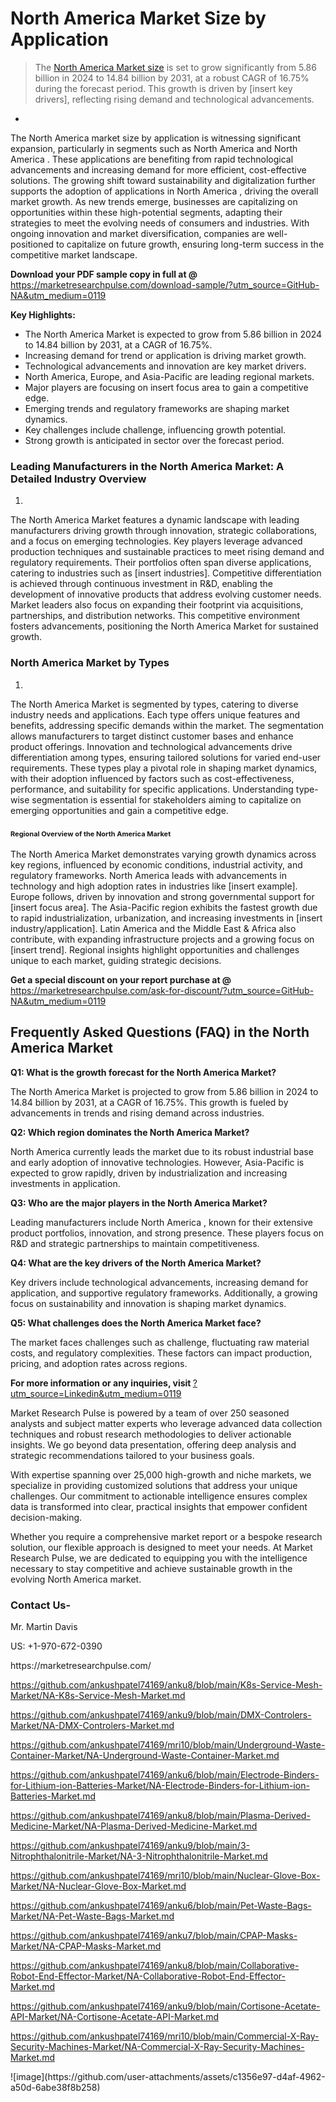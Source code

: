 <h1>North America  Market&nbsp;Size by Application</h1><blockquote><p>The <a href="https://marketresearchpulse.com/download-sample/?utm_source=GitHub-NA&amp;utm_medium=0119">North America  Market size</a> is set to grow significantly from 5.86 billion in 2024 to 14.84 billion by 2031, at a robust CAGR of 16.75% during the forecast period. This growth is driven by [insert key drivers], reflecting rising demand and technological advancements.</p></blockquote><ul><li></li></ul><p>The North America  market size by application is witnessing significant expansion, particularly in segments such as North America  and North America . These applications are benefiting from rapid technological advancements and increasing demand for more efficient, cost-effective solutions. The growing shift toward sustainability and digitalization further supports the adoption of applications in North America , driving the overall market growth. As new trends emerge, businesses are capitalizing on opportunities within these high-potential segments, adapting their strategies to meet the evolving needs of consumers and industries. With ongoing innovation and market diversification, companies are well-positioned to capitalize on future growth, ensuring long-term success in the competitive market landscape.</p><p><strong>Download your PDF sample copy in full at @ </strong><a href="https://marketresearchpulse.com/download-sample/?utm_source=GitHub-NA&amp;utm_medium=0119">https://marketresearchpulse.com/download-sample/?utm_source=GitHub-NA&amp;utm_medium=0119</a></p><p><strong>Key Highlights: </strong></p><ul><li>The North America  Market is expected to grow from 5.86 billion in 2024 to 14.84 billion by 2031, at a CAGR of 16.75%.</li><li>Increasing demand for trend or application is driving market growth.</li><li>Technological advancements and innovation are key market drivers.</li><li>North America, Europe, and Asia-Pacific are leading regional markets.</li><li>Major players are focusing on insert focus area to gain a competitive edge.</li><li>Emerging trends and regulatory frameworks are shaping market dynamics.</li><li>Key challenges include challenge, influencing growth potential.</li><li>Strong growth is anticipated in sector over the forecast period.</li></ul><h3>Leading Manufacturers in the North America  Market: A Detailed Industry Overview</h3><ol><li></li></ol><div class="flex max-w-full flex-col flex-grow"><div class="min-h-8 text-message flex w-full flex-col items-end gap-2 whitespace-normal break-words [.text-message+&amp;]:mt-5" dir="auto" data-message-author-role="assistant" data-message-id="fd8432e4-4910-450d-b182-61b7bfb0a01f" data-message-model-slug="gpt-4o"><div class="flex w-full flex-col gap-1 empty:hidden first:pt-[3px]"><div class="markdown prose w-full break-words dark:prose-invert light"><p>The North America  Market features a dynamic landscape with leading manufacturers driving growth through innovation, strategic collaborations, and a focus on emerging technologies. Key players leverage advanced production techniques and sustainable practices to meet rising demand and regulatory requirements. Their portfolios often span diverse applications, catering to industries such as [insert industries]. Competitive differentiation is achieved through continuous investment in R&amp;D, enabling the development of innovative products that address evolving customer needs. Market leaders also focus on expanding their footprint via acquisitions, partnerships, and distribution networks. This competitive environment fosters advancements, positioning the North America  Market for sustained growth.</p></div></div></div></div><h3>North America  Market by Types</h3><ol><li></li></ol><div class="flex max-w-full flex-col flex-grow"><div class="min-h-8 text-message flex w-full flex-col items-end gap-2 whitespace-normal break-words [.text-message+&amp;]:mt-5" dir="auto" data-message-author-role="assistant" data-message-id="084470be-0bb7-4664-bddf-5156b4f41249" data-message-model-slug="gpt-4o-mini"><div class="flex w-full flex-col gap-1 empty:hidden first:pt-[3px]"><div class="markdown prose w-full break-words dark:prose-invert light"><p>The North America  Market is segmented by types, catering to diverse industry needs and applications. Each type offers unique features and benefits, addressing specific demands within the market. The segmentation allows manufacturers to target distinct customer bases and enhance product offerings. Innovation and technological advancements drive differentiation among types, ensuring tailored solutions for varied end-user requirements. These types play a pivotal role in shaping market dynamics, with their adoption influenced by factors such as cost-effectiveness, performance, and suitability for specific applications. Understanding type-wise segmentation is essential for stakeholders aiming to capitalize on emerging opportunities and gain a competitive edge.</p></div></div></div></div><h3><span style="font-size: 11px;">Regional Overview of the North America  Market</span></h3><div class="flex max-w-full flex-col flex-grow"><div class="min-h-8 text-message flex w-full flex-col items-end gap-2 whitespace-normal break-words [.text-message+&amp;]:mt-5" dir="auto" data-message-author-role="assistant" data-message-id="e9038762-ce64-4e30-91c9-9bd413514231" data-message-model-slug="gpt-4o-mini"><div class="flex w-full flex-col gap-1 empty:hidden first:pt-[3px]"><div class="markdown prose w-full break-words dark:prose-invert light"><p>The North America  Market demonstrates varying growth dynamics across key regions, influenced by economic conditions, industrial activity, and regulatory frameworks. North America leads with advancements in technology and high adoption rates in industries like [insert example]. Europe follows, driven by innovation and strong governmental support for [insert focus area]. The Asia-Pacific region exhibits the fastest growth due to rapid industrialization, urbanization, and increasing investments in [insert industry/application]. Latin America and the Middle East &amp; Africa also contribute, with expanding infrastructure projects and a growing focus on [insert trend]. Regional insights highlight opportunities and challenges unique to each market, guiding strategic decisions.</p></div></div></div></div><p><strong>Get a special discount on your report purchase at @ </strong><a href="https://marketresearchpulse.com/ask-for-discount/?utm_source=GitHub-NA&amp;utm_medium=0119">https://marketresearchpulse.com/ask-for-discount/?utm_source=GitHub-NA&amp;utm_medium=0119</a></p><h2>Frequently Asked Questions (FAQ) in the North America  Market</h2><p><strong>Q1: What is the growth forecast for the North America  Market?</strong></p><p>The North America  Market is projected to grow from 5.86 billion in 2024 to 14.84 billion by 2031, at a CAGR of 16.75%. This growth is fueled by advancements in trends and rising demand across industries.</p><p><strong>Q2: Which region dominates the North America  Market?</strong></p><p>North America currently leads the market due to its robust industrial base and early adoption of innovative technologies. However, Asia-Pacific is expected to grow rapidly, driven by industrialization and increasing investments in application.</p><p><strong>Q3: Who are the major players in the North America  Market?</strong></p><p>Leading manufacturers include North America , known for their extensive product portfolios, innovation, and strong presence. These players focus on R&amp;D and strategic partnerships to maintain competitiveness.</p><p><strong>Q4: What are the key drivers of the North America  Market?</strong></p><p>Key drivers include technological advancements, increasing demand for application, and supportive regulatory frameworks. Additionally, a growing focus on sustainability and innovation is shaping market dynamics.</p><p><strong>Q5: What challenges does the North America  Market face?</strong></p><p>The market faces challenges such as challenge, fluctuating raw material costs, and regulatory complexities. These factors can impact production, pricing, and adoption rates across regions.</p><p><strong>For more information or any inquiries, visit&nbsp;</strong><a href="?utm_source=Linkedin&utm_medium=0119">?utm_source=Linkedin&utm_medium=0119</a></p><p>Market Research Pulse is powered by a team of over 250 seasoned analysts and subject matter experts who leverage advanced data collection techniques and robust research methodologies to deliver actionable insights. We go beyond data presentation, offering deep analysis and strategic recommendations tailored to your business goals.</p><p>With expertise spanning over 25,000 high-growth and niche markets, we specialize in providing customized solutions that address your unique challenges. Our commitment to actionable intelligence ensures complex data is transformed into clear, practical insights that empower confident decision-making.</p><p>Whether you require a comprehensive market report or a bespoke research solution, our flexible approach is designed to meet your needs. At Market Research Pulse, we are dedicated to equipping you with the intelligence necessary to stay competitive and achieve sustainable growth in the evolving North America  market.</p><h3><strong>Contact Us-</strong></h3><p>Mr. Martin Davis</p><p>US: +1-970-672-0390</p><p>https://marketresearchpulse.com/</p><p><a href="https://github.com/ankushpatel74169/anku8/blob/main/K8s-Service-Mesh-Market/NA-K8s-Service-Mesh-Market.md">https://github.com/ankushpatel74169/anku8/blob/main/K8s-Service-Mesh-Market/NA-K8s-Service-Mesh-Market.md</a></p><p><a href="https://github.com/ankushpatel74169/anku9/blob/main/DMX-Controlers-Market/NA-DMX-Controlers-Market.md">https://github.com/ankushpatel74169/anku9/blob/main/DMX-Controlers-Market/NA-DMX-Controlers-Market.md</a></p><p><a href="https://github.com/ankushpatel74169/mri10/blob/main/Underground-Waste-Container-Market/NA-Underground-Waste-Container-Market.md">https://github.com/ankushpatel74169/mri10/blob/main/Underground-Waste-Container-Market/NA-Underground-Waste-Container-Market.md</a></p><p><a href="https://github.com/ankushpatel74169/anku6/blob/main/Electrode-Binders-for-Lithium-ion-Batteries-Market/NA-Electrode-Binders-for-Lithium-ion-Batteries-Market.md">https://github.com/ankushpatel74169/anku6/blob/main/Electrode-Binders-for-Lithium-ion-Batteries-Market/NA-Electrode-Binders-for-Lithium-ion-Batteries-Market.md</a></p><p><a href="https://github.com/ankushpatel74169/anku8/blob/main/Plasma-Derived-Medicine-Market/NA-Plasma-Derived-Medicine-Market.md">https://github.com/ankushpatel74169/anku8/blob/main/Plasma-Derived-Medicine-Market/NA-Plasma-Derived-Medicine-Market.md</a></p><p><a href="https://github.com/ankushpatel74169/anku9/blob/main/3-Nitrophthalonitrile-Market/NA-3-Nitrophthalonitrile-Market.md">https://github.com/ankushpatel74169/anku9/blob/main/3-Nitrophthalonitrile-Market/NA-3-Nitrophthalonitrile-Market.md</a></p><p><a href="https://github.com/ankushpatel74169/mri10/blob/main/Nuclear-Glove-Box-Market/NA-Nuclear-Glove-Box-Market.md">https://github.com/ankushpatel74169/mri10/blob/main/Nuclear-Glove-Box-Market/NA-Nuclear-Glove-Box-Market.md</a></p><p><a href="https://github.com/ankushpatel74169/anku6/blob/main/Pet-Waste-Bags-Market/NA-Pet-Waste-Bags-Market.md">https://github.com/ankushpatel74169/anku6/blob/main/Pet-Waste-Bags-Market/NA-Pet-Waste-Bags-Market.md</a></p><p><a href="https://github.com/ankushpatel74169/anku7/blob/main/CPAP-Masks-Market/NA-CPAP-Masks-Market.md">https://github.com/ankushpatel74169/anku7/blob/main/CPAP-Masks-Market/NA-CPAP-Masks-Market.md</a></p><p><a href="https://github.com/ankushpatel74169/anku8/blob/main/Collaborative-Robot-End-Effector-Market/NA-Collaborative-Robot-End-Effector-Market.md">https://github.com/ankushpatel74169/anku8/blob/main/Collaborative-Robot-End-Effector-Market/NA-Collaborative-Robot-End-Effector-Market.md</a></p><p><a href="https://github.com/ankushpatel74169/anku9/blob/main/Cortisone-Acetate-API-Market/NA-Cortisone-Acetate-API-Market.md">https://github.com/ankushpatel74169/anku9/blob/main/Cortisone-Acetate-API-Market/NA-Cortisone-Acetate-API-Market.md</a></p><p><a href="https://github.com/ankushpatel74169/mri10/blob/main/Commercial-X-Ray-Security-Machines-Market/NA-Commercial-X-Ray-Security-Machines-Market.md">https://github.com/ankushpatel74169/mri10/blob/main/Commercial-X-Ray-Security-Machines-Market/NA-Commercial-X-Ray-Security-Machines-Market.md</a></p>
![image](https://github.com/user-attachments/assets/c1356e97-d4af-4962-a50d-6abe38f8b258)

